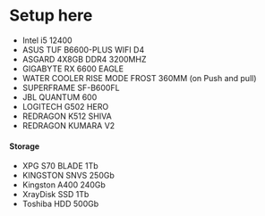 # Setup here

* Intel i5 12400
* ASUS TUF B6600-PLUS WIFI D4 
* ASGARD 4X8GB DDR4 3200MHZ
* GIGABYTE RX 6600 EAGLE
* WATER COOLER RISE MODE FROST 360MM (on Push and pull)
* SUPERFRAME SF-B600FL
* JBL QUANTUM 600
* LOGITECH G502 HERO
* REDRAGON K512 SHIVA
* REDRAGON KUMARA V2
#### Storage
* XPG S70 BLADE 1Tb
* KINGSTON SNVS 250Gb
* Kingston A400 240Gb
* XrayDisk SSD 1Tb
* Toshiba HDD 500Gb
